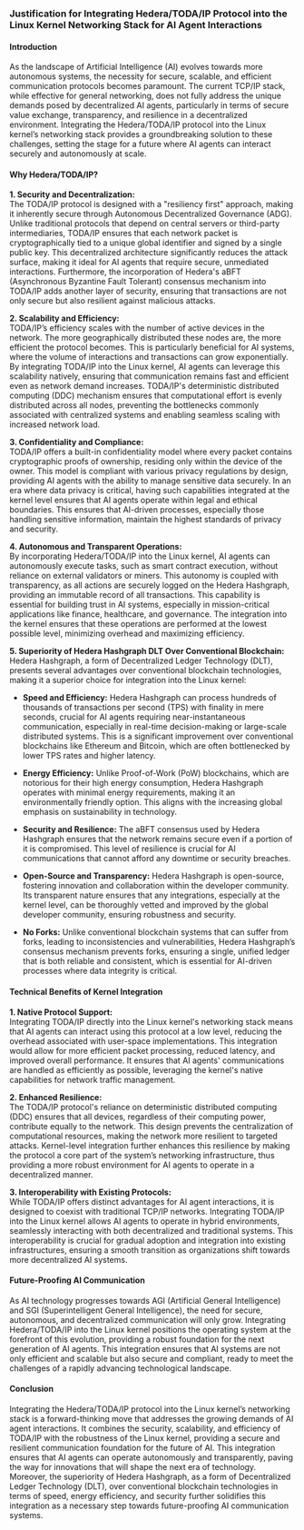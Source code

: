 ### Justification for Integrating Hedera/TODA/IP Protocol into the Linux Kernel Networking Stack for AI Agent Interactions

#### Introduction

As the landscape of Artificial Intelligence (AI) evolves towards more autonomous systems, the necessity for secure, scalable, and efficient communication protocols becomes paramount. The current TCP/IP stack, while effective for general networking, does not fully address the unique demands posed by decentralized AI agents, particularly in terms of secure value exchange, transparency, and resilience in a decentralized environment. Integrating the Hedera/TODA/IP protocol into the Linux kernel’s networking stack provides a groundbreaking solution to these challenges, setting the stage for a future where AI agents can interact securely and autonomously at scale.

#### Why Hedera/TODA/IP?

**1. Security and Decentralization:**  
The TODA/IP protocol is designed with a "resiliency first" approach, making it inherently secure through Autonomous Decentralized Governance (ADG). Unlike traditional protocols that depend on central servers or third-party intermediaries, TODA/IP ensures that each network packet is cryptographically tied to a unique global identifier and signed by a single public key. This decentralized architecture significantly reduces the attack surface, making it ideal for AI agents that require secure, unmediated interactions. Furthermore, the incorporation of Hedera's aBFT (Asynchronous Byzantine Fault Tolerant) consensus mechanism into TODA/IP adds another layer of security, ensuring that transactions are not only secure but also resilient against malicious attacks.

**2. Scalability and Efficiency:**  
TODA/IP’s efficiency scales with the number of active devices in the network. The more geographically distributed these nodes are, the more efficient the protocol becomes. This is particularly beneficial for AI systems, where the volume of interactions and transactions can grow exponentially. By integrating TODA/IP into the Linux kernel, AI agents can leverage this scalability natively, ensuring that communication remains fast and efficient even as network demand increases. TODA/IP's deterministic distributed computing (DDC) mechanism ensures that computational effort is evenly distributed across all nodes, preventing the bottlenecks commonly associated with centralized systems and enabling seamless scaling with increased network load.

**3. Confidentiality and Compliance:**  
TODA/IP offers a built-in confidentiality model where every packet contains cryptographic proofs of ownership, residing only within the device of the owner. This model is compliant with various privacy regulations by design, providing AI agents with the ability to manage sensitive data securely. In an era where data privacy is critical, having such capabilities integrated at the kernel level ensures that AI agents operate within legal and ethical boundaries. This ensures that AI-driven processes, especially those handling sensitive information, maintain the highest standards of privacy and security.

**4. Autonomous and Transparent Operations:**  
By incorporating Hedera/TODA/IP into the Linux kernel, AI agents can autonomously execute tasks, such as smart contract execution, without reliance on external validators or miners. This autonomy is coupled with transparency, as all actions are securely logged on the Hedera Hashgraph, providing an immutable record of all transactions. This capability is essential for building trust in AI systems, especially in mission-critical applications like finance, healthcare, and governance. The integration into the kernel ensures that these operations are performed at the lowest possible level, minimizing overhead and maximizing efficiency.

**5. Superiority of Hedera Hashgraph DLT Over Conventional Blockchain:**  
Hedera Hashgraph, a form of Decentralized Ledger Technology (DLT), presents several advantages over conventional blockchain technologies, making it a superior choice for integration into the Linux kernel:

- **Speed and Efficiency:** Hedera Hashgraph can process hundreds of thousands of transactions per second (TPS) with finality in mere seconds, crucial for AI agents requiring near-instantaneous communication, especially in real-time decision-making or large-scale distributed systems. This is a significant improvement over conventional blockchains like Ethereum and Bitcoin, which are often bottlenecked by lower TPS rates and higher latency.
  
- **Energy Efficiency:** Unlike Proof-of-Work (PoW) blockchains, which are notorious for their high energy consumption, Hedera Hashgraph operates with minimal energy requirements, making it an environmentally friendly option. This aligns with the increasing global emphasis on sustainability in technology.

- **Security and Resilience:** The aBFT consensus used by Hedera Hashgraph ensures that the network remains secure even if a portion of it is compromised. This level of resilience is crucial for AI communications that cannot afford any downtime or security breaches.

- **Open-Source and Transparency:** Hedera Hashgraph is open-source, fostering innovation and collaboration within the developer community. Its transparent nature ensures that any integrations, especially at the kernel level, can be thoroughly vetted and improved by the global developer community, ensuring robustness and security.

- **No Forks:** Unlike conventional blockchain systems that can suffer from forks, leading to inconsistencies and vulnerabilities, Hedera Hashgraph’s consensus mechanism prevents forks, ensuring a single, unified ledger that is both reliable and consistent, which is essential for AI-driven processes where data integrity is critical.

#### Technical Benefits of Kernel Integration

**1. Native Protocol Support:**  
Integrating TODA/IP directly into the Linux kernel's networking stack means that AI agents can interact using this protocol at a low level, reducing the overhead associated with user-space implementations. This integration would allow for more efficient packet processing, reduced latency, and improved overall performance. It ensures that AI agents' communications are handled as efficiently as possible, leveraging the kernel's native capabilities for network traffic management.

**2. Enhanced Resilience:**  
The TODA/IP protocol's reliance on deterministic distributed computing (DDC) ensures that all devices, regardless of their computing power, contribute equally to the network. This design prevents the centralization of computational resources, making the network more resilient to targeted attacks. Kernel-level integration further enhances this resilience by making the protocol a core part of the system’s networking infrastructure, thus providing a more robust environment for AI agents to operate in a decentralized manner.

**3. Interoperability with Existing Protocols:**  
While TODA/IP offers distinct advantages for AI agent interactions, it is designed to coexist with traditional TCP/IP networks. Integrating TODA/IP into the Linux kernel allows AI agents to operate in hybrid environments, seamlessly interacting with both decentralized and traditional systems. This interoperability is crucial for gradual adoption and integration into existing infrastructures, ensuring a smooth transition as organizations shift towards more decentralized AI systems.

#### Future-Proofing AI Communication

As AI technology progresses towards AGI (Artificial General Intelligence) and SGI (Superintelligent General Intelligence), the need for secure, autonomous, and decentralized communication will only grow. Integrating Hedera/TODA/IP into the Linux kernel positions the operating system at the forefront of this evolution, providing a robust foundation for the next generation of AI agents. This integration ensures that AI systems are not only efficient and scalable but also secure and compliant, ready to meet the challenges of a rapidly advancing technological landscape.

#### Conclusion

Integrating the Hedera/TODA/IP protocol into the Linux kernel’s networking stack is a forward-thinking move that addresses the growing demands of AI agent interactions. It combines the security, scalability, and efficiency of TODA/IP with the robustness of the Linux kernel, providing a secure and resilient communication foundation for the future of AI. This integration ensures that AI agents can operate autonomously and transparently, paving the way for innovations that will shape the next era of technology. Moreover, the superiority of Hedera Hashgraph, as a form of Decentralized Ledger Technology (DLT), over conventional blockchain technologies in terms of speed, energy efficiency, and security further solidifies this integration as a necessary step towards future-proofing AI communication systems.
